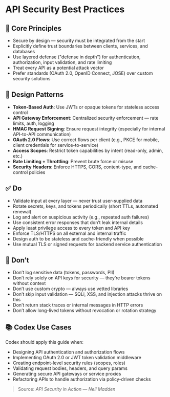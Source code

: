# API Security Best Practices

## 🔁 Core Principles
- Secure by design — security must be integrated from the start
- Explicitly define trust boundaries between clients, services, and databases
- Use layered defense ("defense in depth") for authentication, authorization, input validation, and rate limiting
- Treat every API as a potential attack vector
- Prefer standards (OAuth 2.0, OpenID Connect, JOSE) over custom security solutions

## 🧩 Design Patterns
- **Token-Based Auth**: Use JWTs or opaque tokens for stateless access control
- **API Gateway Enforcement**: Centralized security enforcement — rate limits, auth, logging
- **HMAC Request Signing**: Ensure request integrity (especially for internal API-to-API communication)
- **OAuth 2.0 Flows**: Use correct flows per client (e.g., PKCE for mobile, client credentials for service-to-service)
- **Access Scopes**: Restrict token capabilities by intent (read-only, admin, etc.)
- **Rate Limiting + Throttling**: Prevent brute force or misuse
- **Security Headers**: Enforce HTTPS, CORS, content-type, and cache-control policies

## ✅ Do
- Validate input at every layer — never trust user-supplied data
- Rotate secrets, keys, and tokens periodically (short TTLs, automated renewal)
- Log and alert on suspicious activity (e.g., repeated auth failures)
- Use consistent error responses that don’t leak internal details
- Apply least privilege access to every token and API key
- Enforce TLS/HTTPS on all external and internal traffic
- Design auth to be stateless and cache-friendly when possible
- Use mutual TLS or signed requests for backend service authentication

## 🚫 Don’t
- Don’t log sensitive data (tokens, passwords, PII)
- Don’t rely solely on API keys for security — they’re bearer tokens without context
- Don’t use custom crypto — always use vetted libraries
- Don’t skip input validation — SQLi, XSS, and injection attacks thrive on this
- Don’t return stack traces or internal messages in HTTP errors
- Don’t allow long-lived tokens without revocation or rotation strategy

## 📚 Codex Use Cases
Codex should apply this guide when:
- Designing API authentication and authorization flows
- Implementing OAuth 2.0 or JWT token validation middleware
- Creating endpoint-level security rules (scopes, roles)
- Validating request bodies, headers, and query params
- Generating secure API gateways or service proxies
- Refactoring APIs to handle authorization via policy-driven checks

> Source: *API Security in Action — Neil Madden*
